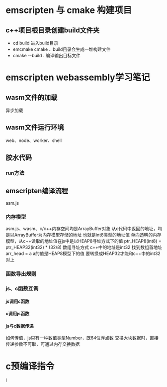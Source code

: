 # emscripten 与 cmake 构建项目
## c++项目根目录创建build文件夹
- cd build  进入build目录
- emcmake cmake ..  build目录会生成一堆构建文件
- cmake --build .   编译输出目标文件

# emscripten webassembly学习笔记
## wasm文件的加载
异步加载
## wasm文件运行环境
web、node、worker、shell
## 胶水代码
### run方法

## emscripten编译流程
asm.js
### 内存模型
asm.js、wasm、c/c++内存空间均是ArrayBuffer对象 
从c代码中返回的地址，均是以ArrayBuffer为内存模型存储的地址 也就是int8类型的地址值
单向透明的内存模型，从c++读取的地址值在js中是以HEAP8寻址方式下的值   ptr_HEAP8(int8) = ptr_HEAP32(int32) * (32/8)
数组寻址方式 c++中的地址是int32 找到数组首地址 arr_head = a a的值是HEAP8模型下的值 要转换成HEAP32才能和c++中的int32对上
### 函数导出规则
### js、c函数互调
#### js调用c函数
#### c调用js函数
#### js与c数据传递
如何传值，js只有一种数值类型Number，既64位浮点数
交换大块数据时，直接传递参数不可取，可通过内存交换数据
# c预编译指令
<!-- #define            定义一个预处理宏
#undef            取消宏的定义

#if                   编译预处理中的条件命令，相当于C语法中的if语句
#ifdef              判断某个宏是否被定义，若已定义，执行随后的语句
#ifndef            与#ifdef相反，判断某个宏是否未被定义
#elif                若#if, #ifdef, #ifndef或前面的#elif条件不满足，则执行#elif之后的语句，相当于C语法中的else-if
#else              与#if, #ifdef, #ifndef对应, 若这些条件不满足，则执行#else之后的语句，相当于C语法中的else
#endif             #if, #ifdef, #ifndef这些条件命令的结束标志.
defined         　与#if, #elif配合使用，判断某个宏是否被定义 -->l    